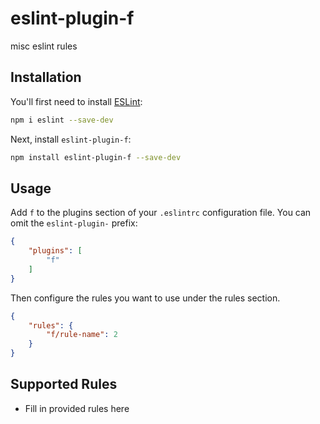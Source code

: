 # eslint-plugin-f

misc eslint rules

## Installation

You'll first need to install [ESLint](https://eslint.org/):

```sh
npm i eslint --save-dev
```

Next, install `eslint-plugin-f`:

```sh
npm install eslint-plugin-f --save-dev
```

## Usage

Add `f` to the plugins section of your `.eslintrc` configuration file. You can omit the `eslint-plugin-` prefix:

```json
{
    "plugins": [
        "f"
    ]
}
```


Then configure the rules you want to use under the rules section.

```json
{
    "rules": {
        "f/rule-name": 2
    }
}
```

## Supported Rules

* Fill in provided rules here


